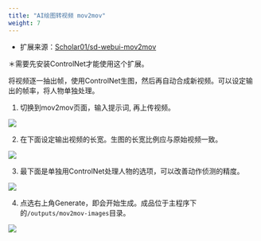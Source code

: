 ```yaml
---
title: "AI绘图转视频 mov2mov"
weight: 7
---
```


- 扩展来源：[Scholar01/sd-webui-mov2mov](https://github.com/Scholar01/sd-webui-mov2mov)

＊需要先安装ControlNet才能使用这个扩展。

将视频逐一抽出帧，使用ControlNet生图，然后再自动合成新视频。可以设定输出的帧率，将人物单独处理。


1. 切换到mov2mov页面，输入提示词, 再上传视频。

![](../../../images/Screenshot_20230420_130951.webp)

2. 在下面设定输出视频的长宽。生图的长宽比例应与原始视频一致。

![](../../../images/Screenshot_20230420_131855.webp)

3. 最下面是单独用ControlNet处理人物的选项，可以改善动作侦测的精度。

![](../../../images/Screenshot_20230420_132520.webp)

4. 点选右上角Generate，即会开始生成。成品位于主程序下的`/outputs/mov2mov-images`目录。

![](../../../images/2023-04-20-14h30m36s877.webp)
